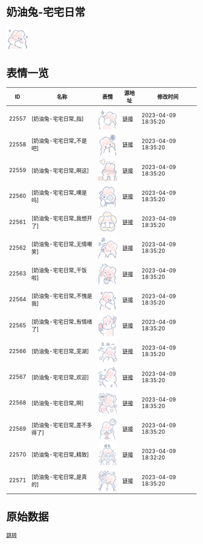 # 奶油兔-宅宅日常

<img src="./cover.png" height="60" alt="cover" />

# 表情一览

|ID|名称|表情|源地址|修改时间|
|----|----|----|----|----|
|22557|[奶油兔-宅宅日常_指]|<img src="./pic/022557_%5B奶油兔-宅宅日常_指%5D.png" height="60" alt="指"/>|[链接](https://i0.hdslb.com/bfs/garb/391a9945cfdc67685ad2b9a175ca1d3ed85a310d.png)|2023-04-09 18:35:20|
|22558|[奶油兔-宅宅日常_不是吧]|<img src="./pic/022558_%5B奶油兔-宅宅日常_不是吧%5D.png" height="60" alt="不是吧"/>|[链接](https://i0.hdslb.com/bfs/garb/327caa041d0c73e1e0cd54b311c512b57ebb21ca.png)|2023-04-09 18:35:20|
|22559|[奶油兔-宅宅日常_啊这]|<img src="./pic/022559_%5B奶油兔-宅宅日常_啊这%5D.png" height="60" alt="啊这"/>|[链接](https://i0.hdslb.com/bfs/garb/42064d4c8447fe450fc29a7265fc9e10af3ab62b.png)|2023-04-09 18:35:20|
|22560|[奶油兔-宅宅日常_噢是吗]|<img src="./pic/022560_%5B奶油兔-宅宅日常_噢是吗%5D.png" height="60" alt="噢是吗"/>|[链接](https://i0.hdslb.com/bfs/garb/6df2786e433b92dfa152c6189d756fce012a8be8.png)|2023-04-09 18:35:20|
|22561|[奶油兔-宅宅日常_我想开了]|<img src="./pic/022561_%5B奶油兔-宅宅日常_我想开了%5D.png" height="60" alt="我想开了"/>|[链接](https://i0.hdslb.com/bfs/garb/482ef7a63d5495d5e4dc3b4bcb2a40bb6428f110.png)|2023-04-09 18:35:20|
|22562|[奶油兔-宅宅日常_无情嘲笑]|<img src="./pic/022562_%5B奶油兔-宅宅日常_无情嘲笑%5D.png" height="60" alt="无情嘲笑"/>|[链接](https://i0.hdslb.com/bfs/garb/60ad3275e9f3d83662f9b9fedc8b0a5e5ed6ac85.png)|2023-04-09 18:35:20|
|22563|[奶油兔-宅宅日常_干饭啦]|<img src="./pic/022563_%5B奶油兔-宅宅日常_干饭啦%5D.png" height="60" alt="干饭啦"/>|[链接](https://i0.hdslb.com/bfs/garb/7677d37408975aa729fe1349f2a04b99ce6fe724.png)|2023-04-09 18:35:20|
|22564|[奶油兔-宅宅日常_不愧是我]|<img src="./pic/022564_%5B奶油兔-宅宅日常_不愧是我%5D.png" height="60" alt="不愧是我"/>|[链接](https://i0.hdslb.com/bfs/garb/02d1a2cf74cfd63f706db4645462cda4b884f1bb.png)|2023-04-09 18:35:20|
|22565|[奶油兔-宅宅日常_有情绪了]|<img src="./pic/022565_%5B奶油兔-宅宅日常_有情绪了%5D.png" height="60" alt="有情绪了"/>|[链接](https://i0.hdslb.com/bfs/garb/99837f973ba814caf3e45c946732f8401590eb2a.png)|2023-04-09 18:35:20|
|22566|[奶油兔-宅宅日常_芜湖]|<img src="./pic/022566_%5B奶油兔-宅宅日常_芜湖%5D.png" height="60" alt="芜湖"/>|[链接](https://i0.hdslb.com/bfs/garb/772268965211957bbd978f1d865b77aa20df46f6.png)|2023-04-09 18:35:20|
|22567|[奶油兔-宅宅日常_欢迎]|<img src="./pic/022567_%5B奶油兔-宅宅日常_欢迎%5D.png" height="60" alt="欢迎"/>|[链接](https://i0.hdslb.com/bfs/garb/1d9bd7242663a60dd2bf30a497be7063afe90888.png)|2023-04-09 18:35:20|
|22568|[奶油兔-宅宅日常_啊]|<img src="./pic/022568_%5B奶油兔-宅宅日常_啊%5D.png" height="60" alt="啊"/>|[链接](https://i0.hdslb.com/bfs/garb/caba1a92e2f5fc37c0d6711c406e1565b0119d62.png)|2023-04-09 18:35:20|
|22569|[奶油兔-宅宅日常_差不多得了]|<img src="./pic/022569_%5B奶油兔-宅宅日常_差不多得了%5D.png" height="60" alt="差不多得了"/>|[链接](https://i0.hdslb.com/bfs/garb/9ffc4df690101ac89c61dd98942a8af4b859acb1.png)|2023-04-09 18:35:20|
|22570|[奶油兔-宅宅日常_精致]|<img src="./pic/022570_%5B奶油兔-宅宅日常_精致%5D.png" height="60" alt="精致"/>|[链接](https://i0.hdslb.com/bfs/garb/4d416bd115abf7ff8399e04ebf1a1b1c7b21c6fe.png)|2023-04-09 18:32:20|
|22571|[奶油兔-宅宅日常_是真的]|<img src="./pic/022571_%5B奶油兔-宅宅日常_是真的%5D.png" height="60" alt="是真的"/>|[链接](https://i0.hdslb.com/bfs/garb/085c731cf1365b848d030f5fbed53f215234e79a.png)|2023-04-09 18:35:20|

# 原始数据

[跳转](./raw.json)

